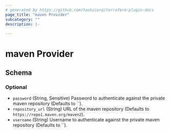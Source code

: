 ```yaml
---
# generated by https://github.com/hashicorp/terraform-plugin-docs
page_title: "maven Provider"
subcategory: ""
description: |-
  
---
```


# maven Provider





<!-- schema generated by tfplugindocs -->
## Schema

### Optional

- `password` (String, Sensitive) Password to authenticate against the private maven repository (Defaults to ``).
- `repository_url` (String) URL of the maven repository (Defaults to `https://repo1.maven.org/maven2`).
- `username` (String) Username to authenticate against the private maven repository (Defaults to ``).

